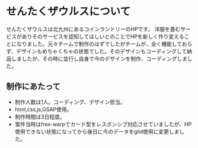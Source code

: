 # せんたくザウルスについて

せんたくザウルスは北九州にあるコインランドリーのHPです。
洋服を畳むサービスがありそのサービスを認知してほしいとのことでHPを新しく作り変えることになりました。元々チームで制作のはずでしたがチームが、全く機能しておらず、デザインもめちゃくちゃの状態でした。そのデザインもコーディングして納品しましたが、その時に並行し自身で今のデザインを制作、コーディングしました。
## 制作にあたって

+ 制作人数は1人。コーディング、デザイン担当。
+ html,css,js,GSAP使用。
+ 制作時間は3日程度。
+ 案件当時はfrex-warpでカード型をレスポンシブ対応させていましたが、HP使用できない状態になってから後日に今のデータをglid使用に変更しました。
  
  
